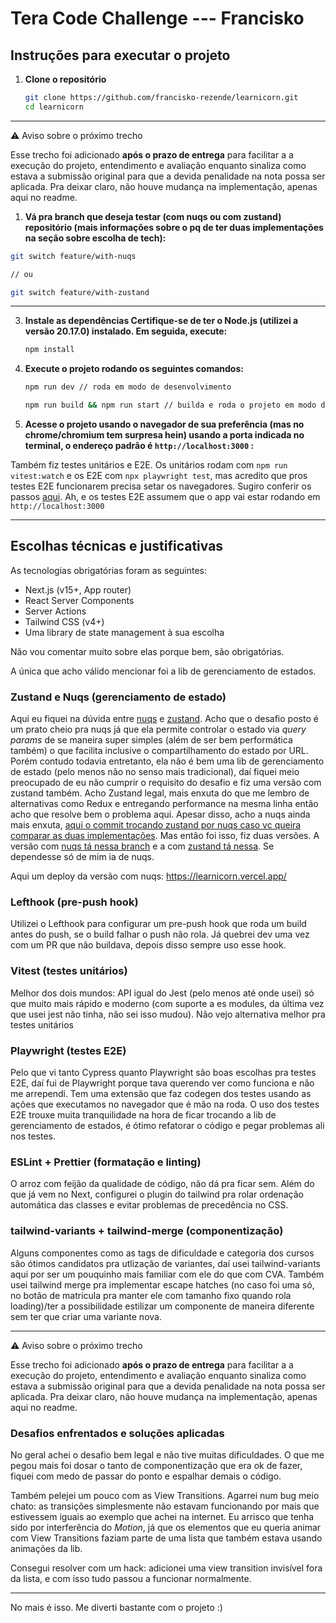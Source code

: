 # Tera Code Challenge --- Francisko

## Instruções para executar o projeto

1. **Clone o repositório**
   ```bash
   git clone https://github.com/francisko-rezende/learnicorn.git
   cd learnicorn
   ```

---

⚠️ Aviso sobre o próximo trecho

Esse trecho foi adicionado **após o prazo de entrega** para facilitar a a execução do projeto, entendimento e avaliação enquanto sinaliza como estava a submissão original para que a devida penalidade na nota possa ser aplicada. Pra deixar claro, não houve mudança na implementação, apenas aqui no readme.


1. **Vá pra branch que deseja testar (com nuqs ou com zustand) repositório (mais informações sobre o pq de ter duas implementações na seção sobre escolha de tech):**

```bash
git switch feature/with-nuqs

// ou

git switch feature/with-zustand

```

---


3. **Instale as dependências Certifique-se de ter o Node.js (utilizei a versão 20.17.0) instalado. Em seguida, execute:**
   ```bash
   npm install
   ```
4. **Execute o projeto rodando os seguintes comandos:**
   ```bash
   npm run dev // roda em modo de desenvolvimento

   npm run build && npm run start // builda e roda o projeto em modo de produção
   ```

3. **Acesse o projeto usando o navegador de sua preferência (mas no chrome/chromium tem surpresa hein) usando a porta indicada no terminal, o endereço padrão é `http://localhost:3000` :**


Também fiz testes unitários e E2E. Os unitários rodam com `npm run vitest:watch` e os E2E com `npx playwright test`, mas acredito que pros testes E2E funcionarem precisa setar os navegadores. Sugiro conferir os passos [aqui](https://playwright.dev/). Ah, e os testes E2E assumem que o app vai estar rodando em `http://localhost:3000`

---

## **Escolhas técnicas e justificativas**

As tecnologias obrigatórias foram as seguintes:

- Next.js (v15+, App router)
- React Server Components
- Server Actions
- Tailwind CSS (v4+)
- Uma library de state management à sua escolha

Não vou comentar muito sobre elas porque bem, são obrigatórias.

A única que acho válido mencionar foi a lib de gerenciamento de estados.

### **Zustand e Nuqs (gerenciamento de estado)**

Aqui eu fiquei na dúvida entre [nuqs](https://nuqs.47ng.com/) e [zustand](https://zustand.docs.pmnd.rs/getting-started/introduction).
Acho que o desafio posto é um prato cheio pra nuqs já que ela permite controlar o estado via *query params* de se maneira super simples (além de ser bem performática também) o que facilita inclusive o compartilhamento do estado por URL. Porém contudo todavia entretanto, ela não é bem uma lib de gerenciamento de estado (pelo menos não no senso mais tradicional), daí fiquei meio preocupado de eu não cumprir o requisito do desafio e fiz uma versão com zustand também. Acho Zustand legal, mais enxuta do que me lembro de alternativas como Redux e entregando performance na mesma linha então acho que resolve bem o problema aqui. Apesar disso, acho a nuqs ainda mais enxuta, [aqui o commit trocando zustand por nuqs caso vc queira comparar as duas implementações](https://github.com/francisko-rezende/learnicorn/commit/9136c5e79c1f3529f8552715d888e0966a9dc3df).
Mas então foi isso, fiz duas versões. A versão com  [nuqs tá nessa branch](https://github.com/francisko-rezende/learnicorn/tree/feature/with-nuqs) e a com [zustand tá nessa](https://github.com/francisko-rezende/learnicorn/tree/feature/with-zustand). Se dependesse só de mim ia de nuqs.

Aqui um deploy da versão com nuqs: https://learnicorn.vercel.app/

### **Lefthook (pre-push hook)**

Utilizei o Lefthook para configurar um pre-push hook que roda um build antes do push, se o build falhar o push não rola. Já quebrei dev uma vez com um PR que não buildava, depois disso sempre uso esse hook.

### **Vitest (testes unitários)**

Melhor dos dois mundos: API igual do Jest (pelo menos até onde usei) só que muito mais rápido e moderno (com suporte a es modules, da última vez que usei jest não tinha, não sei isso mudou). Não vejo alternativa melhor pra testes unitários

### **Playwright (testes E2E)**

Pelo que vi tanto Cypress quanto Playwright são boas escolhas pra testes E2E, daí fui de Playwright porque tava querendo ver como funciona e não me arrependi. Tem uma extensão que faz codegen dos testes usando as ações que executamos no navegador que é mão na roda. O uso dos testes E2E trouxe muita tranquilidade na hora de ficar trocando a lib de gerenciamento de estados, é ótimo refatorar o código e pegar problemas ali nos testes.

### **ESLint + Prettier (formatação e linting)**

O arroz com feijão da qualidade de código, não dá pra ficar sem. Além do que já vem no Next, configurei o plugin do tailwind pra rolar ordenação automática das classes e evitar problemas de precedência no CSS.

### **tailwind-variants + tailwind-merge (componentização)**

Alguns componentes como as tags de dificuldade e categoria dos cursos são ótimos candidatos pra utlização de variantes, daí usei tailwind-variants aqui por ser um pouquinho mais familiar com ele do que com CVA. Também usei tailwind merge pra implementar escape hatches (no caso foi uma só, no botão de matricula pra manter ele com tamanho fixo quando rola loading)/ter a possibilidade estilizar um componente de maneira diferente sem ter que criar uma variante nova.

---

⚠️ Aviso sobre o próximo trecho

Esse trecho foi adicionado **após o prazo de entrega** para facilitar a a execução do projeto, entendimento e avaliação enquanto sinaliza como estava a submissão original para que a devida penalidade na nota possa ser aplicada. Pra deixar claro, não houve mudança na implementação, apenas aqui no readme.

### Desafios enfrentados e soluções aplicadas

No geral achei o desafio bem legal e não tive muitas dificuldades. O que me pegou mais foi dosar o tanto de componentização que era ok de fazer, fiquei com medo de passar do ponto e espalhar demais o código.

Também pelejei um pouco com as View Transitions. Agarrei num bug meio chato: as transições simplesmente não estavam funcionando por mais que estivessem iguais ao exemplo que achei na internet. Eu arrisco que tenha sido por interferência do *Motion*, já que os elementos que eu queria animar com View Transitions faziam parte de uma lista que também estava usando animações da lib.

Consegui resolver com um hack: adicionei uma view transition invisível fora da lista, e com isso tudo passou a funcionar normalmente.

---

No mais é isso. Me diverti bastante com o projeto :)